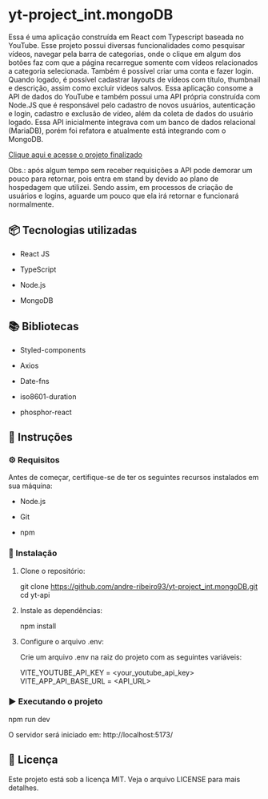 # yt-project_int.mongoDB

Essa é uma aplicação construída em React com Typescript baseada no YouTube. Esse projeto possui diversas funcionalidades como pesquisar vídeos, navegar pela barra de categorias, onde o clique em algum dos botões faz com que a página recarregue somente com vídeos relacionados a categoria selecionada. Também é possível criar uma conta e fazer login. Quando logado, é possível cadastrar layouts de vídeos com título, thumbnail e descrição, assim como excluir videos salvos. Essa aplicação consome a API de dados do YouTube e também possui uma API própria construída com Node.JS que é responsável pelo cadastro de novos usuários, autenticação e login, cadastro e exclusão de vídeo, além da coleta de dados do usuário logado. Essa API inicialmente integrava com um banco de dados relacional (MariaDB), porém foi refatora e atualmente está integrando com o MongoDB.

[Clique aqui e acesse o projeto finalizado](http://yt-project-int-mongo-db.vercel.app)

Obs.: após algum tempo sem receber requisições a API pode demorar um pouco para retornar, pois entra em stand by devido ao plano de hospedagem que utilizei. Sendo assim, em processos de criação de usuários e logins, aguarde um pouco que ela irá retornar e funcionará normalmente.


## 📦 Tecnologias utilizadas

  - React JS

  - TypeScript
  
  - Node.js

  - MongoDB

## 📚 Bibliotecas

  - Styled-components

  - Axios

  - Date-fns

  - iso8601-duration

  - phosphor-react



## 📝 Instruções

### ⚙️ Requisitos

  Antes de começar, certifique-se de ter os seguintes recursos instalados em sua máquina:

  - Node.js

  - Git

  - npm


### 🚀 Instalação

1. Clone o repositório:

    git clone https://github.com/andre-ribeiro93/yt-project_int.mongoDB.git  
    cd yt-api

2. Instale as dependências:

    npm install

3. Configure o arquivo .env:

    Crie um arquivo .env na raiz do projeto com as seguintes variáveis:

    VITE_YOUTUBE_API_KEY = <your_youtube_api_key>  
    VITE_APP_API_BASE_URL = <API_URL>


### ▶️ Executando o projeto

  npm run dev

  O servidor será iniciado em: http://localhost:5173/


## 📄 Licença

Este projeto está sob a licença MIT. Veja o arquivo LICENSE para mais detalhes.